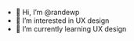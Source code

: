 - 👋 Hi, I’m @randewp
- 👀 I’m interested in UX design
- 🌱 I’m currently learning UX design


<!---
randewp/randewp is a ✨ special ✨ repository because its `README.md` (this file) appears on your GitHub profile.
You can click the Preview link to take a look at your changes.
--->
